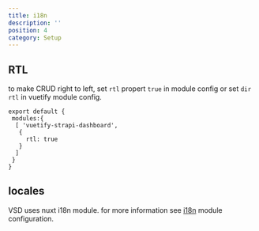 ```yaml
---
title: i18n
description: ''
position: 4
category: Setup
---
```


## RTL

to make CRUD right to left, set ```rtl```  propert ```true``` in module config or set ``` dir ``` ```rtl``` in vuetify module config.

```js[nuxt.config.js]
export default {
 modules:{
  [	'vuetify-strapi-dashboard',
   {
	 rtl: true
   }
  ]
 }
}
```

## locales

VSD uses nuxt i18n module.  for more information see [i18n](https://i18n.nuxtjs.org) module configuration.